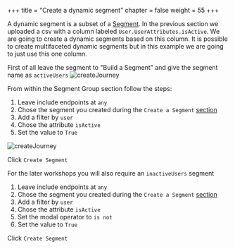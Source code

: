 +++
title = "Create a dynamic segment"
chapter = false
weight = 55
+++

A dynamic segment is a subset of a [Segment](/getting-started/create-a-segment/). In the previous section we uploaded a csv with a column labeled `User.UserAttributes.isActive`. We are going to create a dynamic segments based on this column. It is possible to create multifaceted dynamic segments but in this example we are going to just use this one column.

First of all leave the segment to "Build a Segment" and give the segment name as `activeUsers`
![createJourney](/images/dynamic-build.png)

From within the Segment Group section follow the steps:
1. Leave include endpoints at `any`
2. Chose the segment you created during the `Create a Segment` [section](/getting-started/create-a-segment/)
3. Add a filter by `user`
4. Chose the attribute `isActive` 
5. Set the value to `True`

![createJourney](/images/dynamic-segment-filter.png)

Click `Create Segment`

For the later workshops you will also require an `inactiveUsers` segment

1. Leave include endpoints at `any`
2. Chose the segment you created during the `Create a Segment` [section](/getting-started/create-a-segment/)
3. Add a filter by `user`
4. Chose the attribute `isActive` 
5. Set the modal operator to `is not`
6. Set the value to `True`

Click `Create Segment`
